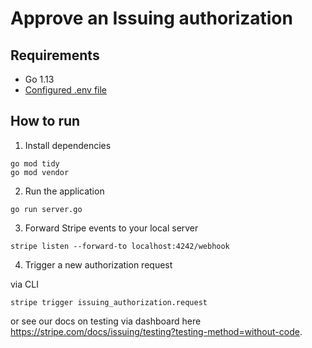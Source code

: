 # Approve an Issuing authorization

## Requirements

- Go 1.13
- [Configured .env file](../README.md)

## How to run

1. Install dependencies

```
go mod tidy
go mod vendor
```

2. Run the application

```
go run server.go
```

3. Forward Stripe events to your local server

```
stripe listen --forward-to localhost:4242/webhook
```

4. Trigger a new authorization request

via CLI

```
stripe trigger issuing_authorization.request
```

or see our docs on testing via dashboard here https://stripe.com/docs/issuing/testing?testing-method=without-code.
